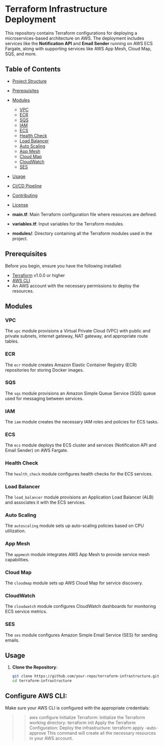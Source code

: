 # Terraform Infrastructure Deployment

This repository contains Terraform configurations for deploying a microservices-based architecture on AWS. The deployment includes services like the **Notification API** and **Email Sender** running on AWS ECS Fargate, along with supporting services like AWS App Mesh, Cloud Map, SQS, and more.

## Table of Contents

- [Project Structure](#project-structure)
- [Prerequisites](#prerequisites)
- [Modules](#modules)
  - [VPC](#vpc)
  - [ECR](#ecr)
  - [SQS](#sqs)
  - [IAM](#iam)
  - [ECS](#ecs)
  - [Health Check](#health-check)
  - [Load Balancer](#load-balancer)
  - [Auto Scaling](#auto-scaling)
  - [App Mesh](#app-mesh)
  - [Cloud Map](#cloud-map)
  - [CloudWatch](#cloudwatch)
  - [SES](#ses)
- [Usage](#usage)
- [CI/CD Pipeline](#cicd-pipeline)
- [Contributing](#contributing)
- [License](#license)


- **main.tf**: Main Terraform configuration file where resources are defined.
- **variables.tf**: Input variables for the Terraform modules.
- **modules/**: Directory containing all the Terraform modules used in the project.

## Prerequisites

Before you begin, ensure you have the following installed:

- [Terraform](https://www.terraform.io/downloads) v1.0.0 or higher
- [AWS CLI](https://aws.amazon.com/cli/)
- An AWS account with the necessary permissions to deploy the resources.

## Modules

### VPC
The `vpc` module provisions a Virtual Private Cloud (VPC) with public and private subnets, internet gateway, NAT gateway, and appropriate route tables.

### ECR
The `ecr` module creates Amazon Elastic Container Registry (ECR) repositories for storing Docker images.

### SQS
The `sqs` module provisions an Amazon Simple Queue Service (SQS) queue used for messaging between services.

### IAM
The `iam` module creates the necessary IAM roles and policies for ECS tasks.

### ECS
The `ecs` module deploys the ECS cluster and services (Notification API and Email Sender) on AWS Fargate.

### Health Check
The `health_check` module configures health checks for the ECS services.

### Load Balancer
The `load_balancer` module provisions an Application Load Balancer (ALB) and associates it with the ECS services.

### Auto Scaling
The `autoscaling` module sets up auto-scaling policies based on CPU utilization.

### App Mesh
The `appmesh` module integrates AWS App Mesh to provide service mesh capabilities.

### Cloud Map
The `cloudmap` module sets up AWS Cloud Map for service discovery.

### CloudWatch
The `cloudwatch` module configures CloudWatch dashboards for monitoring ECS service metrics.

### SES
The `ses` module configures Amazon Simple Email Service (SES) for sending emails.

## Usage

1. **Clone the Repository**:
   ```bash
   git clone https://github.com/your-repo/terraform-infrastructure.git
   cd terraform-infrastructure
## Configure AWS CLI:
Make sure your AWS CLI is configured with the appropriate credentials:
>> aws configure
Initialize Terraform:
Initialize the Terraform working directory:
>> terraform init
Apply the Terraform Configuration:
Deploy the infrastructure:
>> terraform apply -auto-approve
This command will create all the necessary resources in your AWS account.